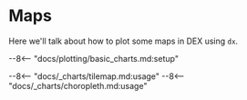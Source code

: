 # Maps

Here we'll talk about how to plot some maps in DEX using `dx`.

--8<-- "docs/plotting/basic_charts.md:setup"

--8<-- "docs/_charts/tilemap.md:usage"
--8<-- "docs/_charts/choropleth.md:usage"